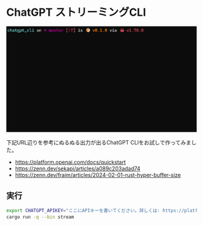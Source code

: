 # ChatGPT ストリーミングCLI

![about_rust.gif](.github/about_rust.gif)

下記URL辺りを参考にぬるぬる出力が出るChatGPT CLIをお試しで作ってみました。

- https://platform.openai.com/docs/quickstart
- https://zenn.dev/sekapi/articles/a089c203adad74
- https://zenn.dev/fraim/articles/2024-02-01-rust-hyper-buffer-size

## 実行

```bash
export CHATGPT_APIKEY="ここにAPIキーを書いてください。詳しくは: https://platform.openai.com/account/api-keys"
cargo run -q --bin stream
```